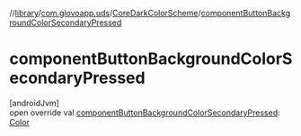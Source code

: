 //[library](../../../index.md)/[com.glovoapp.uds](../index.md)/[CoreDarkColorScheme](index.md)/[componentButtonBackgroundColorSecondaryPressed](component-button-background-color-secondary-pressed.md)

# componentButtonBackgroundColorSecondaryPressed

[androidJvm]\
open override val [componentButtonBackgroundColorSecondaryPressed](component-button-background-color-secondary-pressed.md): [Color](https://developer.android.com/reference/kotlin/androidx/compose/ui/graphics/Color.html)
